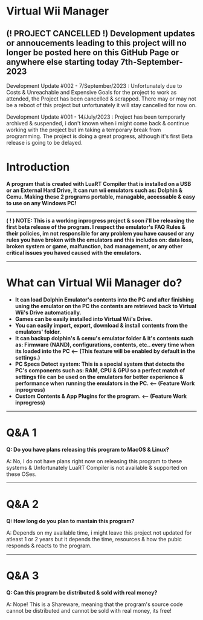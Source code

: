 <head>

<h1> Virtual Wii Manager </h1>

   </head>

<h2>(! PROJECT CANCELLED !) Development updates or annoucements leading to this project will no longer be posted here on this GitHub Page or anywhere else starting today 7th-September-2023</h2>

Development Update #002 - 7/September/2023 : Unfortunately due to Costs & Unreachable and Expensive Goals for the project to work as attended, the Project has been cancelled & scrapped. There may or may not be a reboot of this project but unfortunately it will stay cancelled for now on.


Development Update #001 - 14/July/2023 : Project has been temporarly archived & suspended, i don't known when i might come back & continue working with the project but im taking a temporary break from programming. The project is doing a great progress, although it's first Beta release is going to be delayed.

<h1> Introduction </h1>
   
**A program that is created with LuaRT Compiler that is installed on a USB or an External Hard Drive, It can run wii emulators such as: Dolphin &amp; Cemu. Making these 2 programs portable, managable, accessable & easy to use on any Windows PC!** 


 <hr>

 
**( ! ) NOTE: This is a working inprogress project & soon i'll be releasing the first beta release of the program. I respect the emulator's FAQ Rules & their policies, im not responsible for any problem you have caused or any rules you have broken with the emulators and this includes on: data loss, broken system or game, malfunction, bad management, or any other critical issues you haved caused with the emulators.**

 <hr>  
 
<h1> What can Virtual Wii Manager do? </h1>

- **It can load Dolphin Emulator's contents into the PC and after finishing using the emulator on the PC the contents are retrieved back to Virtual Wii's Drive automatically.**
- **Games can be easily installed into Virtual Wii's Drive.**
- **You can easily import, export, download & install contents from the emulators' folder.**
- **It can backup dolphin's & cemu's emulator folder & it's contents such as: Firmware (NAND), configurations, contents, etc.. every time when its loaded into the PC <-- (This feature will be enabled by default in the settings.)**
- **PC Specs Detect system: This is a special system that detects the PC's components such as: RAM, CPU & GPU so a perfect match of settings file can be used on the emulators for better experience & performance when running the emulators in the PC. <-- (Feature Work inprogress)**
- **Custom Contents & App Plugins for the program. <-- (Feature Work inprogress)**

 <hr>  

<h1> Q&A 1 </h1>

**Q: Do you have plans releasing this program to MacOS & Linux?**

A: No, I do not have plans right now on releasing this program to these systems & Unfortunately LuaRT Compiler is not available & supported on these OSes.

 <hr>  

<h1> Q&A 2 </h1>

**Q: How long do you plan to mantain this program?**

A: Depends on my available time, i might leave this project not updated for atleast 1 or 2 years but it depends the time, resources & how the pubic responds & reacts to the program.

 <hr>  

<h1> Q&A 3 </h1>

**Q: Can this program be distributed & sold with real money?**

A: Nope! This is a Shareware, meaning that the program's source code cannot be distributed and cannot be sold with real money, its free!


